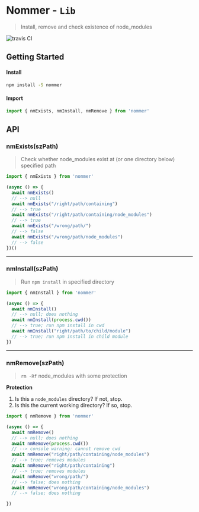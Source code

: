 # Nommer - `Lib`

> Install, remove and check existence of node_modules

![travis CI](https://travis-ci.org/servexyz/nommer-lib.svg?branch=master)

## Getting Started

#### Install

```sh
npm install -S nommer
```

#### Import 

```js
import { nmExists, nmInstall, nmRemove } from 'nommer'
```

## API

### nmExists(szPath)
> Check whether node_modules exist at (or one directory below) specified path

```js
import { nmExists } from 'nommer'

(async () => {
  await nmExists() 
  // --> null
  await nmExists("/right/path/containing") 
  // --> true
  await nmExists("/right/path/containing/node_modules") 
  // --> true
  await nmExists("/wrong/path/") 
  // --> false
  await nmExists("/wrong/path/node_modules") 
  // --> false
})()

```

---

### nmInstall(szPath)
> Run `npm install` in specified directory

```js
import { nmInstall } from 'nommer'

(async () => {
  await nmInstall()
  // --> null; does nothing
  await nmInstall(process.cwd())
  // --> true; run npm install in cwd
  await nmInstall("right/path/to/child/module")
  // --> true; run npm install in child module
})
```

---

### nmRemove(szPath)
> `rm -Rf` node_modules with some protection

**Protection**
1. Is this a `node_modules` directory? If not, stop.
2. Is this the current working directory? If so, stop.

```js
import { nmRemove } from 'nommer'

(async () => {
  await nmRemove()
  // --> null; does nothing
  await nmRemove(process.cwd())
  // --> console warning: cannot remove cwd
  await nmRemove("right/path/containing/node_modules")
  // --> true; removes modules
  await nmRemove("right/path/containing")
  // --> true; removes modules
  await nmRemove("wrong/path/")
  // --> false; does nothing
  await nmRemove("wrong/path/containing/node_modules")
  // --> false; does nothing

})
```
